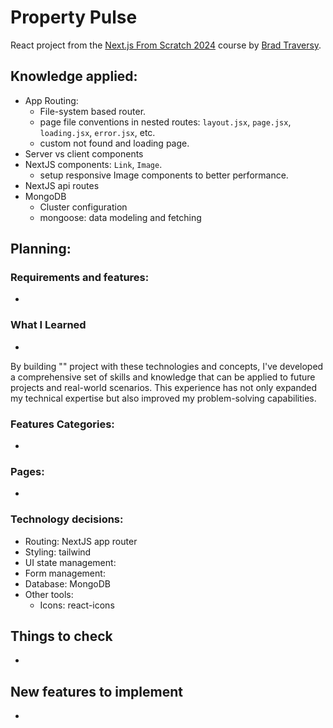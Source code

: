 # Property Pulse

React project from the [Next.js From Scratch 2024](https://www.udemy.com/course/nextjs-from-scratch/) course by [Brad Traversy](https://www.traversymedia.com/).

## Knowledge applied:

- App Routing:
  - File-system based router.
  - page file conventions in nested routes: `layout.jsx`, `page.jsx`, `loading.jsx`, `error.jsx`, etc.
  - custom not found and loading page.
- Server vs client components
- NextJS components: `Link`, `Image`.
  - setup responsive Image components to better performance.
- NextJS api routes
- MongoDB
  - Cluster configuration
  - mongoose: data modeling and fetching

## Planning:

### Requirements and features:

-

### What I Learned

-

By building "" project with these technologies and concepts, I've developed a comprehensive set of skills and knowledge that can be applied to future projects and real-world scenarios. This experience has not only expanded my technical expertise but also improved my problem-solving capabilities.

### Features Categories:

-

### Pages:

-

### Technology decisions:

- Routing: NextJS app router
- Styling: tailwind
- UI state management:
- Form management:
- Database: MongoDB
- Other tools:
  - Icons: react-icons

## Things to check

-

## New features to implement

-

